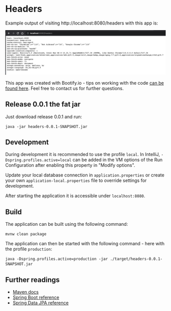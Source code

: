 # Headers

Example output of visiting http://localhost:8080/headers with this app is:

![screen grab](ExampleHeaders.png "Example output of visiting http://localhost:8080/headers with this app is:")

This app was created with Bootify.io - tips on working with the code [can be found here](https://bootify.io/next-steps/). Feel free to contact us for further questions.

## Release 0.0.1 the fat jar

Just download release 0.0.1 and run:
```
java -jar headers-0.0.1-SNAPSHOT.jar
```


## Development

During development it is recommended to use the profile `local`. In IntelliJ, `-Dspring.profiles.active=local` can be added in the VM options of the Run Configuration after enabling this property in "Modify options".

Update your local database connection in `application.properties` or create your own `application-local.properties` file to override settings for development.

After starting the application it is accessible under `localhost:8080`.

## Build

The application can be built using the following command:

```
mvnw clean package
```

The application can then be started with the following command - here with the profile `production`:

```
java -Dspring.profiles.active=production -jar ./target/headers-0.0.1-SNAPSHOT.jar
```

## Further readings

* [Maven docs](https://maven.apache.org/guides/index.html)  
* [Spring Boot reference](https://docs.spring.io/spring-boot/docs/current/reference/htmlsingle/)  
* [Spring Data JPA reference](https://docs.spring.io/spring-data/jpa/docs/current/reference/html/)  
